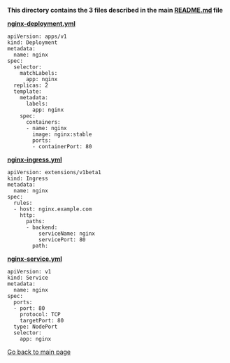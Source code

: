 **This directory contains the 3 files described in the main [README.md](../README-first-draft.md) file**



**[nginx-deployment.yml](nginx-deployment.yml)**
```
apiVersion: apps/v1
kind: Deployment
metadata:
  name: nginx
spec:
  selector:
    matchLabels:
      app: nginx
  replicas: 2
  template:
    metadata:
      labels:
        app: nginx
    spec:
      containers:
      - name: nginx
        image: nginx:stable
        ports:
        - containerPort: 80
```

**[nginx-ingress.yml](nginx-ingress.yml)**
```
apiVersion: extensions/v1beta1
kind: Ingress
metadata:
  name: nginx
spec:
  rules:
  - host: nginx.example.com
    http:
      paths:
      - backend:
          serviceName: nginx
          servicePort: 80
        path: 
```

**[nginx-service.yml](nginx-service.yml)**
```
apiVersion: v1
kind: Service
metadata:
  name: nginx
spec:
  ports:
  - port: 80
    protocol: TCP
    targetPort: 80
  type: NodePort
  selector:
    app: nginx
```

[Go back to main page](README.md)
